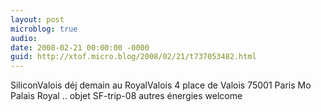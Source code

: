 ```yaml
---
layout: post
microblog: true
audio: 
date: 2008-02-21 00:00:00 -0000
guid: http://xtof.micro.blog/2008/02/21/t737053482.html
---
```

SiliconValois déj demain au RoyalValois 4 place de Valois 75001 Paris Mo Palais Royal ..  objet SF-trip-08 autres énergies welcome
